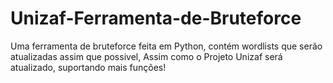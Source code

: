 # Unizaf-Ferramenta-de-Bruteforce
Uma ferramenta de bruteforce feita em Python, contém wordlists que serão atualizadas assim que possivel, Assim como o Projeto Unizaf será atualizado, suportando mais funções!
